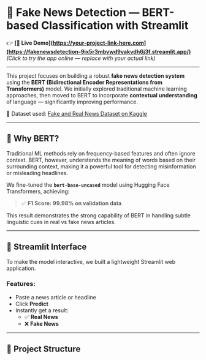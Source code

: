 # 📰 Fake News Detection — BERT-based Classification with Streamlit

👉 **[🔗 Live Demo](https://your-project-link-here.com](https://fakenewsdetection-9ix5r3mbvwd9vakvdh6j3f.streamlit.app/)**  
*(Click to try the app online — replace with your actual link)*

---

This project focuses on building a robust **fake news detection system** using the **BERT (Bidirectional Encoder Representations from Transformers)** model. We initially explored traditional machine learning approaches, then moved to BERT to incorporate **contextual understanding** of language — significantly improving performance.

🔗 Dataset used: [Fake and Real News Dataset on Kaggle](https://www.kaggle.com/datasets/clmentbisaillon/fake-and-real-news-dataset)

---

## 🧠 Why BERT?

Traditional ML methods rely on frequency-based features and often ignore context. BERT, however, understands the meaning of words based on their surrounding context, making it a powerful tool for detecting misinformation or misleading headlines.

We fine-tuned the **`bert-base-uncased`** model using Hugging Face Transformers, achieving:

> ✅ **F1 Score: 99.98% on validation data**

This result demonstrates the strong capability of BERT in handling subtle linguistic cues in real vs fake news articles.

---

## 🚀 Streamlit Interface

To make the model interactive, we built a lightweight Streamlit web application.

### Features:
- Paste a news article or headline
- Click **Predict**
- Instantly get a result:
  - ✅ **Real News**
  - ❌ **Fake News**

---

## 📁 Project Structure

